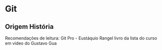 # Git
## Origem História
Recomendações de leitura: Git Pro - Eustáquio Rangel livro da lista do curso em video do Gustavo Gua